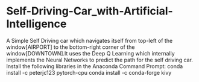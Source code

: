 # Self-Driving-Car_with-Artificial-Intelligence
A Simple Self Driving car which navigates itself from top-left of the window[AIRPORT] to the bottom-right corner of the window[DOWNTOWN].It uses the Deep Q Learning which internally implements the Neural Networks to predict the path for the self driving car.
Install the following libraries in the Anaconda Command Prompt:
conda install -c peterjc123 pytorch-cpu
conda install -c conda-forge kivy
